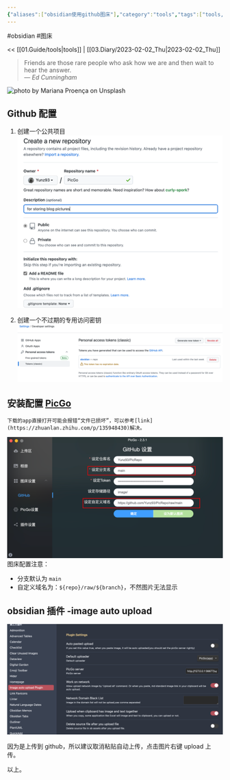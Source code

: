 ```yaml
---
{"aliases":["obsidian使用github图床"],"category":"tools","tags":["tools, obsidian, 图床"],"status":"publish","link":"NA","date created":"2023-02-02 Thu 22:30:15","date modified":"2023-02-04 Sat 10:22:50","dg-publish":true,"permalink":"/02.Blog/tools/obsidian使用github图床/","dgPassFrontmatter":true}
---
```



#obsidian #图床

<< [[01.Guide/tools\|tools]] | [[03.Diary/2023-02-02_Thu\|2023-02-02_Thu]]

> Friends are those rare people who ask how we are and then wait to hear the answer.  
> — <cite>Ed Cunningham</cite>

![photo by Mariana Proença on Unsplash](https://images.unsplash.com/photo-1516202180772-d888b16cf6dd?crop=entropy&cs=tinysrgb&fm=jpg&ixid=MnwzNjM5Nzd8MHwxfHJhbmRvbXx8fHx8fHx8fDE2NzUzNDgyMjU&ixlib=rb-4.0.3&q=80&w=200&h=200)

## Github 配置

1. 创建一个公共项目  
![Pasted image 20230204100214](https://github.com/Yunz93/PicRepo/raw/main/image/Pasted%20image%2020230204100214.png)

2. 创建一个不过期的专用访问密钥  
![Pasted image 20230204100611](https://github.com/Yunz93/PicRepo/raw/main/image/Pasted%20image%2020230204100611.png)

## 安装配置 [PicGo](https://github.com/Molunerfinn/PicGo)

```ad-tip
下载的app直接打开可能会报错“文件已损坏”，可以参考[link](https://zhuanlan.zhihu.com/p/135948430)解决。
```

![Pasted image 20230204101620](https://github.com/Yunz93/PicRepo/raw/main/image/Pasted%20image%2020230204101620.png)  
图床配置注意：
- 分支默认为 `main`
- 自定义域名为：`${repo}/raw/${branch}`，不然图片无法显示

## obsidian 插件 -image auto upload

![Pasted image 20230204102001](https://github.com/Yunz93/PicRepo/raw/main/image/Pasted%20image%2020230204102001.png)

因为是上传到 github，所以建议取消粘贴自动上传，点击图片右键 upload 上传。

以上。
